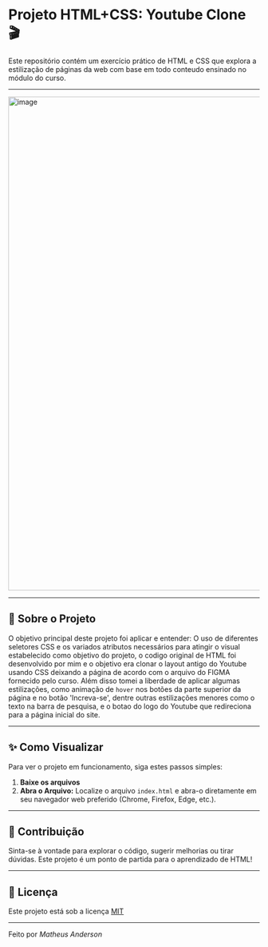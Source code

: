 # Projeto HTML+CSS: Youtube Clone 🎬

Este repositório contém um exercício prático de HTML e CSS que explora a estilização de páginas da web com base em todo conteudo ensinado no módulo do curso.

---

<img width="1902" height="988" alt="image" src="https://github.com/user-attachments/assets/e8c8ede9-9841-4b25-b340-56a55e8434d7" />


---
## 🚀 Sobre o Projeto

O objetivo principal deste projeto foi aplicar e entender:
O uso de diferentes seletores CSS e os variados atributos necessários para atingir o visual estabelecido como objetivo do projeto, o codigo original de HTML foi desenvolvido por mim e o objetivo era clonar o layout antigo do Youtube usando CSS deixando a página de acordo com o arquivo do FIGMA fornecido pelo curso. Além disso tomei a liberdade de aplicar algumas estilizações, como animação de `hover` nos botões da parte superior da página e no botão 'Increva-se', dentre outras estilizações menores como o texto na barra de pesquisa, e o botao do logo do Youtube que redireciona para a página inicial do site.

---

## ✨ Como Visualizar

Para ver o projeto em funcionamento, siga estes passos simples:

1.  **Baixe os arquivos**
2.  **Abra o Arquivo:**
    Localize o arquivo `index.html` e abra-o diretamente em seu navegador web preferido (Chrome, Firefox, Edge, etc.).

---

## 🤝 Contribuição

Sinta-se à vontade para explorar o código, sugerir melhorias ou tirar dúvidas. Este projeto é um ponto de partida para o aprendizado de HTML!

---

## 📄 Licença

Este projeto está sob a licença [MIT](https://opensource.org/licenses/MIT)

---

Feito por *Matheus Anderson*
